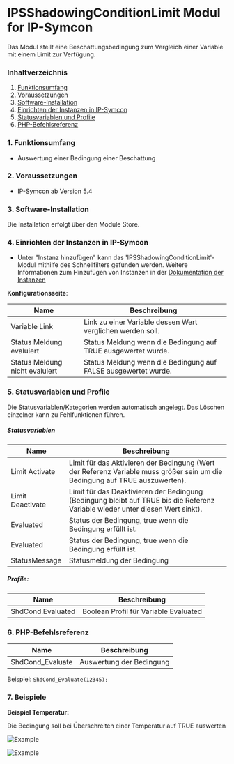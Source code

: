 # IPSShadowingConditionLimit Modul for IP-Symcon

Das Modul stellt eine Beschattungsbedingung zum Vergleich einer Variable mit einem Limit zur Verfügung.

### Inhaltverzeichnis

1. [Funktionsumfang](#1-funktionsumfang)
2. [Voraussetzungen](#2-voraussetzungen)
3. [Software-Installation](#3-software-installation)
4. [Einrichten der Instanzen in IP-Symcon](#4-einrichten-der-instanzen-in-ip-symcon)
5. [Statusvariablen und Profile](#5-statusvariablen-und-profile)
6. [PHP-Befehlsreferenz](#6-php-befehlsreferenz)

### 1. Funktionsumfang

* Auswertung einer Bedingung einer Beschattung

### 2. Voraussetzungen

- IP-Symcon ab Version 5.4

### 3. Software-Installation

Die Installation erfolgt über den Module Store.

### 4. Einrichten der Instanzen in IP-Symcon

- Unter "Instanz hinzufügen" kann das 'IPSShadowingConditionLimit'-Modul mithilfe des Schnellfilters gefunden werden.
  Weitere Informationen zum Hinzufügen von Instanzen in der [Dokumentation der Instanzen](https://www.symcon.de/service/dokumentation/konzepte/instanzen/#Instanz_hinzufügen)

__Konfigurationsseite__:

Name                          | Beschreibung
----------------------------- | ---------------------------------
Variable Link                 | Link zu einer Variable dessen Wert verglichen werden soll.
Status Meldung evaluiert      | Status Meldung wenn die Bedingung auf TRUE ausgewertet wurde.
Status Meldung nicht evaluiert| Status Meldung wenn die Bedingung auf FALSE ausgewertet wurde.

### 5. Statusvariablen und Profile

Die Statusvariablen/Kategorien werden automatisch angelegt. Das Löschen einzelner kann zu Fehlfunktionen führen.

##### Statusvariablen

Name                          | Beschreibung
----------------------------- | ---------------------------------
Limit Activate                | Limit für das Aktivieren der Bedingung (Wert der Referenz Variable muss größer sein um die Bedingung auf TRUE auszuwerten).
Limit Deactivate              | Limit für das Deaktivieren der Bedingung (Bedingung bleibt auf TRUE bis die Referenz Variable wieder unter diesen Wert sinkt).
Evaluated                     | Status der Bedingung, true wenn die Bedingung erfüllt ist.
Evaluated                     | Status der Bedingung, true wenn die Bedingung erfüllt ist.
StatusMessage                 | Statusmeldung der Bedingung


##### Profile:

Name                          | Beschreibung
----------------------------- | ---------------------------------
ShdCond.Evaluated             | Boolean Profil für Variable Evaluated

### 6. PHP-Befehlsreferenz

Name                          | Beschreibung
----------------------------- | ---------------------------------
ShdCond_Evaluate              | Auswertung der Bedingung

Beispiel:
```ShdCond_Evaluate(12345);```

### 7. Beispiele

**Beispiel Temperatur:**

Die Bedingung soll bei Überschreiten einer Temperatur auf TRUE auswerten

![Example](imgs/ExampleTemperaturInstanceConfig.png)

![Example](imgs/ExampleTemperaturInstanceObjects.png)



